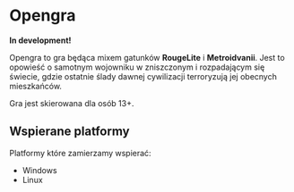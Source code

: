 Opengra
=========

**In development!**

Opengra to gra będąca mixem gatunków **RougeLite** i **Metroidvanii**. Jest to opowieść o samotnym wojowniku w zniszczonym i 
rozpadającym się świecie, gdzie ostatnie ślady dawnej cywilizacji terroryzują jej obecnych mieszkańców.

Gra jest skierowana dla osób 13+.

Wspierane platformy
-------------------

Platformy które zamierzamy wspierać:

* Windows
* Linux


